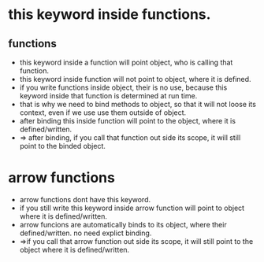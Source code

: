 # this keyword inside functions.

## functions
- this keyword inside a function will point object, who is calling that function.
- this keyword inside function will not point to object, where it is defined.
- if you write functions inside object, their is no use, because this keyword inside that function is determined
at run time.
- that is why we need to bind methods to object, so that it will not loose its context,
even if we use use them outside of object.
- after binding this inside function will point to the object, where it is defined/written.
- => after binding, if you call that function out side its scope, it will still point to the binded object.

# arrow functions
- arrow functions dont have this keyword.
- if you still write this keyword inside arrow function will point to object where it is defined/written.
- arrow funcions are automatically binds to its object, where their defined/written.
no need explict binding.
- =>if you call that arrow function out side its scope, it will still point to the object where it is defined/written.
